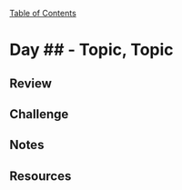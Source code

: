 [Table of Contents](/README.md)

# Day ## - Topic, Topic

## Review

## Challenge

## Notes

## Resources
